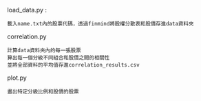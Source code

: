 load_data.py :

    載入name.txt內的股票代碼，透過finmind將股權分散表和股價存進data資料夾

correlation.py

    計算data資料夾內的每一張股票
    算出每一個分級不同組合和股價之間的相關性
    並將全部資料的平均值存進correlation_results.csv

plot.py

    畫出特定分級比例和股價的股票
  
